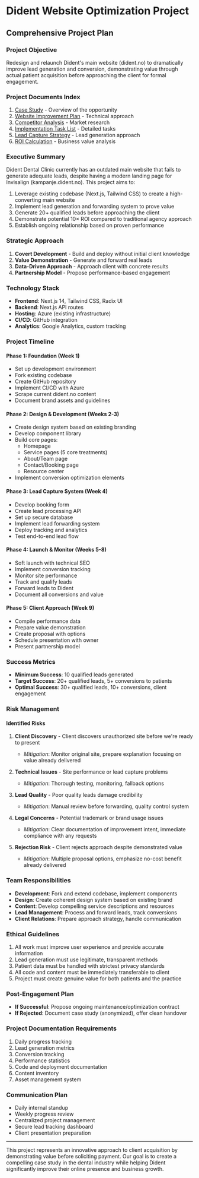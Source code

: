 # Dident Website Optimization Project
## Comprehensive Project Plan

### Project Objective
Redesign and relaunch Dident's main website (dident.no) to dramatically improve lead generation and conversion, demonstrating value through actual patient acquisition before approaching the client for formal engagement.

### Project Documents Index
1. [Case Study](./dident-case-study.md) - Overview of the opportunity
2. [Website Improvement Plan](./dident-website-improvement-plan.md) - Technical approach
3. [Competitor Analysis](./dident-competitor-analysis.md) - Market research
4. [Implementation Task List](./dident-implementation-task-list.md) - Detailed tasks
5. [Lead Capture Strategy](./dident-lead-capture-strategy.md) - Lead generation approach
6. [ROI Calculation](./dident-roi-calculation.md) - Business value analysis

### Executive Summary
Dident Dental Clinic currently has an outdated main website that fails to generate adequate leads, despite having a modern landing page for Invisalign (kampanje.dident.no). This project aims to:

1. Leverage existing codebase (Next.js, Tailwind CSS) to create a high-converting main website
2. Implement lead generation and forwarding system to prove value
3. Generate 20+ qualified leads before approaching the client
4. Demonstrate potential 10× ROI compared to traditional agency approach
5. Establish ongoing relationship based on proven performance

### Strategic Approach
1. **Covert Development** - Build and deploy without initial client knowledge
2. **Value Demonstration** - Generate and forward real leads
3. **Data-Driven Approach** - Approach client with concrete results
4. **Partnership Model** - Propose performance-based engagement

### Technology Stack
- **Frontend**: Next.js 14, Tailwind CSS, Radix UI
- **Backend**: Next.js API routes
- **Hosting**: Azure (existing infrastructure)
- **CI/CD**: GitHub integration
- **Analytics**: Google Analytics, custom tracking

### Project Timeline

#### Phase 1: Foundation (Week 1)
- Set up development environment
- Fork existing codebase
- Create GitHub repository
- Implement CI/CD with Azure
- Scrape current dident.no content
- Document brand assets and guidelines

#### Phase 2: Design & Development (Weeks 2-3)
- Create design system based on existing branding
- Develop component library
- Build core pages:
  - Homepage
  - Service pages (5 core treatments)
  - About/Team page
  - Contact/Booking page
  - Resource center
- Implement conversion optimization elements

#### Phase 3: Lead Capture System (Week 4)
- Develop booking form
- Create lead processing API
- Set up secure database
- Implement lead forwarding system
- Deploy tracking and analytics
- Test end-to-end lead flow

#### Phase 4: Launch & Monitor (Weeks 5-8)
- Soft launch with technical SEO
- Implement conversion tracking
- Monitor site performance
- Track and qualify leads
- Forward leads to Dident
- Document all conversions and value

#### Phase 5: Client Approach (Week 9)
- Compile performance data
- Prepare value demonstration
- Create proposal with options
- Schedule presentation with owner
- Present partnership model

### Success Metrics
- **Minimum Success**: 10 qualified leads generated
- **Target Success**: 20+ qualified leads, 5+ conversions to patients
- **Optimal Success**: 30+ qualified leads, 10+ conversions, client engagement

### Risk Management

#### Identified Risks
1. **Client Discovery** - Client discovers unauthorized site before we're ready to present
   - *Mitigation*: Monitor original site, prepare explanation focusing on value already delivered
   
2. **Technical Issues** - Site performance or lead capture problems
   - *Mitigation*: Thorough testing, monitoring, fallback options
   
3. **Lead Quality** - Poor quality leads damage credibility
   - *Mitigation*: Manual review before forwarding, quality control system
   
4. **Legal Concerns** - Potential trademark or brand usage issues
   - *Mitigation*: Clear documentation of improvement intent, immediate compliance with any requests

5. **Rejection Risk** - Client rejects approach despite demonstrated value
   - *Mitigation*: Multiple proposal options, emphasize no-cost benefit already delivered

### Team Responsibilities
- **Development**: Fork and extend codebase, implement components
- **Design**: Create coherent design system based on existing brand
- **Content**: Develop compelling service descriptions and resources
- **Lead Management**: Process and forward leads, track conversions
- **Client Relations**: Prepare approach strategy, handle communication

### Ethical Guidelines
1. All work must improve user experience and provide accurate information
2. Lead generation must use legitimate, transparent methods
3. Patient data must be handled with strictest privacy standards
4. All code and content must be immediately transferable to client
5. Project must create genuine value for both patients and the practice

### Post-Engagement Plan
- **If Successful**: Propose ongoing maintenance/optimization contract
- **If Rejected**: Document case study (anonymized), offer clean handover

### Project Documentation Requirements
1. Daily progress tracking
2. Lead generation metrics
3. Conversion tracking
4. Performance statistics
5. Code and deployment documentation
6. Content inventory
7. Asset management system

### Communication Plan
- Daily internal standup
- Weekly progress review
- Centralized project management
- Secure lead tracking dashboard
- Client presentation preparation

---

This project represents an innovative approach to client acquisition by demonstrating value before soliciting payment. Our goal is to create a compelling case study in the dental industry while helping Dident significantly improve their online presence and business growth. 